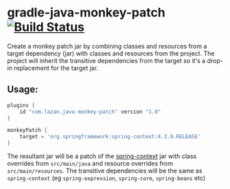 # gradle-java-monkey-patch [![Build Status](https://travis-ci.org/uklance/gradle-java-monkey-patch.svg?branch=master)](https://travis-ci.org/uklance/gradle-java-monkey-patch)

Create a monkey patch jar by combining classes and resources from a target dependency (jar) with classes and resources from the project. The project will inherit the transitive dependencies from the target so it's a drop-in replacement for the target jar.

## Usage:

```groovy
plugins {
    id "com.lazan.java-monkey-patch" version "1.0"
}

monkeyPatch {
    target = 'org.springframework:spring-context:4.3.9.RELEASE'
}
```

The resultant jar will be a patch of the [spring-context](https://search.maven.org/#artifactdetails|org.springframework|spring-context|4.3.9.RELEASE|jar) jar with class overrides from `src/main/java` and resource overrides from `src/main/resources`. The transitive dependencies will be the same as `spring-context` (eg `spring-expression`, `spring-core`, `spring-beans` etc)
